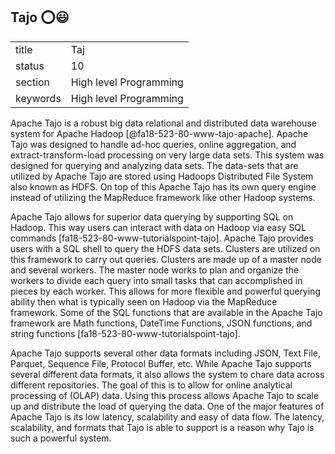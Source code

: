 ## Tajo :o::smiley:


|          |                        |
| -------- | ---------------------- |
| title    | Taj                    | 
| status   | 10                     |
| section  | High level Programming |
| keywords | High level Programming |



Apache Tajo is a robust big data relational and distributed data warehouse system for Apache Hadoop [@fa18-523-80-www-tajo-apache].  Apache Tajo was designed to handle ad-hoc queries, online aggregation, and extract-transform-load processing on very large data sets.  This system was designed for querying and analyzing data sets.  The data-sets that are utilized by Apache Tajo are stored using Hadoops Distributed File System also known as HDFS.  On top of this Apache Tajo has its own query engine instead of utilizing the MapReduce framework like other Hadoop systems.  

Apache Tajo allows for superior data querying by supporting SQL on Hadoop.  This way users can interact with data on Hadoop via easy SQL commands [fa18-523-80-www-tutorialspoint-tajo].  Apache Tajo provides users with a SQL shell to query the HDFS data sets.  Clusters are utilized on this framework to carry out queries.  Clusters are made up of a master node and several workers.  The master node works to plan and organize the workers to divide each query into small tasks that can accomplished in pieces by each worker.  This allows for more flexible and powerful querying ability then what is typically seen on Hadoop via the MapReduce framework.  Some of the SQL functions that are available in the Apache Tajo framework are Math functions, DateTime Functions, JSON functions, and string functions [fa18-523-80-www-tutorialspoint-tajo].

Apache Tajo supports several other data formats including JSON, Text File, Parquet, Sequence File, Protocol Buffer, etc.  While Apache Tajo supports several different data formats, it also allows the system to chare data across different repositories.  The goal of this is to allow for online analytical processing of (OLAP) data.  Using this process allows Apache Tajo to scale up and distribute the load of querying the data.  One of the major features of Apache Tajo is its low latency, scalability and easy of data flow.  The latency, scalability, and formats that Tajo is able to support is a reason why Tajo is such a powerful system. 

